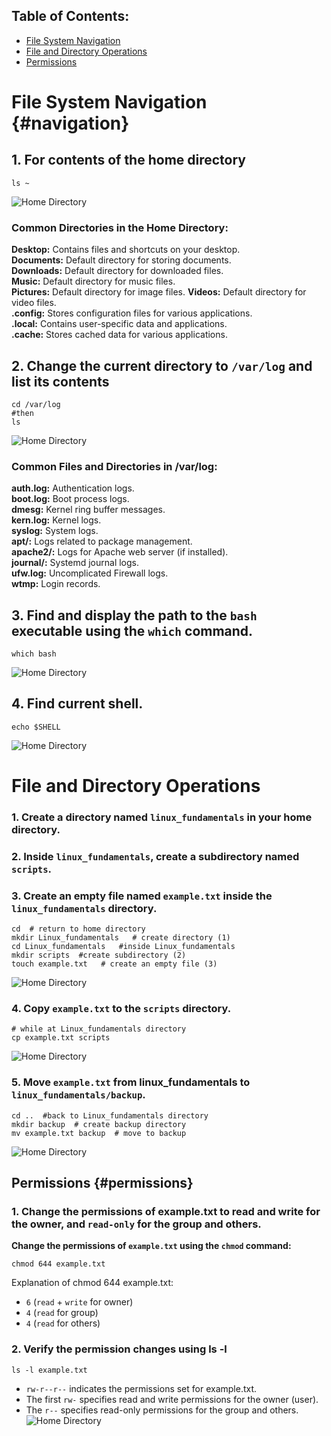 ## Table of Contents:

- [File System Navigation](#navigation)
- [File and Directory Operations](#fileDirection)
- [Permissions](#permissions)




# File System Navigation {#navigation}

## 1. For contents of the home directory
```
ls ~
```
![Home Directory](/home-contents.png)
### Common Directories in the Home Directory:
**Desktop:** Contains files and shortcuts on your desktop. <br>
**Documents:** Default directory for storing documents. <br>
**Downloads:** Default directory for downloaded files. <br>
**Music:** Default directory for music files. <br>
**Pictures:** Default directory for image files.
**Videos:** Default directory for video files. <br>
**.config:** Stores configuration files for various applications. <br>
**.local:** Contains user-specific data and applications. <br>
**.cache:** Stores cached data for various applications.


## 2. Change the current directory to `/var/log` and list its contents 

```
cd /var/log
#then
ls
```
![Home Directory](/var-log-contents.png)
### Common Files and Directories in /var/log:
**auth.log:** Authentication logs. <br>
**boot.log:** Boot process logs.<br>
**dmesg:** Kernel ring buffer messages.<br>
**kern.log:** Kernel logs.<br>
**syslog:** System logs.<br>
**apt/:** Logs related to package management.<br>
**apache2/:** Logs for Apache web server (if installed).<br>
**journal/:** Systemd journal logs.<br>
**ufw.log:** Uncomplicated Firewall logs.<br>
**wtmp:** Login records.<br>

## 3. Find and display the path to the `bash` executable using the `which` command. 
```
which bash
```
![Home Directory](/which-bash.png)

## 4. Find current shell. 
```
echo $SHELL
```
![Home Directory](/current-shell.png)

# File and Directory Operations 


### 1. Create a directory named `linux_fundamentals` in your home directory. 
### 2. Inside `linux_fundamentals`, create a subdirectory named `scripts`.
### 3. Create an empty file named `example.txt` inside the `linux_fundamentals` directory.

```
cd  # return to home directory
mkdir Linux_fundamentals   # create directory (1)
cd Linux_fundamentals   #inside Linux_fundamentals
mkdir scripts  #create subdirectory (2)
touch example.txt   # create an empty file (3)
```
![Home Directory](/create-directory-file.png)
### 4. Copy `example.txt` to the `scripts` directory.

```
# while at Linux_fundamentals directory
cp example.txt scripts
```
![Home Directory](/copy.png)

### 5. Move `example.txt` from linux_fundamentals to `linux_fundamentals/backup`.
```
cd ..  #back to Linux_fundamentals directory
mkdir backup  # create backup directory
mv example.txt backup  # move to backup
```
![Home Directory](/move.png)

## Permissions {#permissions}

### 1. Change the permissions of example.txt to read and write for the owner, and `read-only` for the group and others.

**Change the permissions of `example.txt` using the `chmod` command:**
```
chmod 644 example.txt
```
Explanation of chmod 644 example.txt:

* `6` (`read` + `write` for owner)
* `4` (`read` for group)
* `4` (`read` for others)


### 2. Verify the permission changes using ls -l
```
ls -l example.txt
```
* `rw-r--r--` indicates the permissions set for example.txt.
* The first `rw-` specifies read and write permissions for the owner (user).
* The `r--` specifies read-only permissions for the group and others.
![Home Directory](/permission.png)
